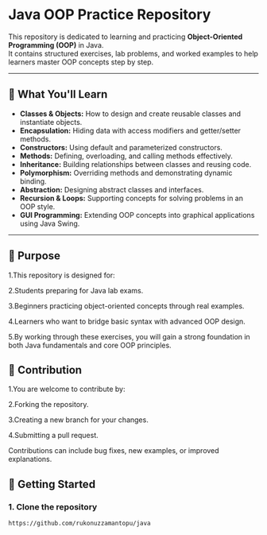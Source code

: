 # Java OOP Practice Repository

This repository is dedicated to learning and practicing **Object-Oriented Programming (OOP)** in Java.  
It contains structured exercises, lab problems, and worked examples to help learners master OOP concepts step by step.  

---

## 📘 What You'll Learn
- **Classes & Objects:** How to design and create reusable classes and instantiate objects.  
- **Encapsulation:** Hiding data with access modifiers and getter/setter methods.  
- **Constructors:** Using default and parameterized constructors.  
- **Methods:** Defining, overloading, and calling methods effectively.  
- **Inheritance:** Building relationships between classes and reusing code.  
- **Polymorphism:** Overriding methods and demonstrating dynamic binding.  
- **Abstraction:** Designing abstract classes and interfaces.  
- **Recursion & Loops:** Supporting concepts for solving problems in an OOP style.  
- **GUI Programming:** Extending OOP concepts into graphical applications using Java Swing.  

---
 


## 🎯 Purpose

1.This repository is designed for:

2.Students preparing for Java lab exams.

3.Beginners practicing object-oriented concepts through real examples.

4.Learners who want to bridge basic syntax with advanced OOP design.

5.By working through these exercises, you will gain a strong foundation in both Java fundamentals and core OOP principles.

## 🤝 Contribution

1.You are welcome to contribute by:

2.Forking the repository.

3.Creating a new branch for your changes.

4.Submitting a pull request.

Contributions can include bug fixes, new examples, or improved explanations.
## 🚀 Getting Started  

### 1. Clone the repository  
```bash
https://github.com/rukonuzzamantopu/java
